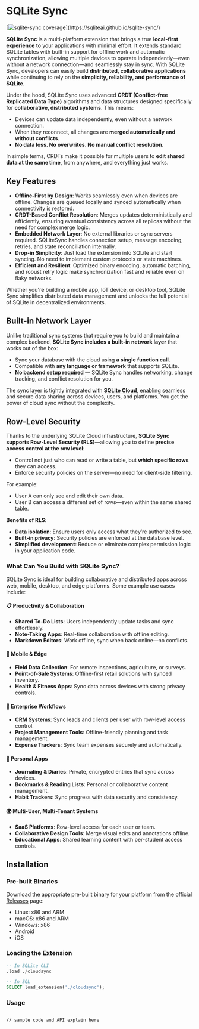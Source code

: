 # SQLite Sync

[![sqlite-sync coverage](https://img.shields.io/badge/dynamic/regex?url=https%3A%2F%2Fsqliteai.github.io%2Fsqlite-sync%2F&search=%3Ctd%20class%3D%22headerItem%22%3EFunctions%3A%3C%5C%2Ftd%3E%5Cs*%3Ctd%20class%3D%22headerCovTableEntryHi%22%3E(%5B%5Cd.%5D%2B)%26nbsp%3B%25%3C%5C%2Ftd%3E&replace=%241%25&label=coverage&labelColor=rgb(85%2C%2085%2C%2085)%3B&color=rgb(167%2C%20252%2C%20157)%3B&link=https%3A%2F%2Fsqliteai.github.io%2Fsqlite-sync%2F)](https://sqliteai.github.io/sqlite-sync/)

**SQLite Sync** is a multi-platform extension that brings a true **local-first experience** to your applications with minimal effort. It extends standard SQLite tables with built-in support for offline work and automatic synchronization, allowing multiple devices to operate independently—even without a network connection—and seamlessly stay in sync. With SQLite Sync, developers can easily build **distributed, collaborative applications** while continuing to rely on the **simplicity, reliability, and performance of SQLite**.

Under the hood, SQLite Sync uses advanced **CRDT (Conflict-free Replicated Data Type)** algorithms and data structures designed specifically for **collaborative, distributed systems**. This means:

- Devices can update data independently, even without a network connection.
- When they reconnect, all changes are **merged automatically and without conflicts**.
- **No data loss. No overwrites. No manual conflict resolution.**

In simple terms, CRDTs make it possible for multiple users to **edit shared data at the same time**, from anywhere, and everything just works.


## Key Features

- **Offline-First by Design**: Works seamlessly even when devices are offline. Changes are queued locally and synced automatically when connectivity is restored.
- **CRDT-Based Conflict Resolution**: Merges updates deterministically and efficiently, ensuring eventual consistency across all replicas without the need for complex merge logic.
- **Embedded Network Layer**: No external libraries or sync servers required. SQLiteSync handles connection setup, message encoding, retries, and state reconciliation internally.
- **Drop-in Simplicity**: Just load the extension into SQLite and start syncing. No need to implement custom protocols or state machines.
- **Efficient and Resilient**: Optimized binary encoding, automatic batching, and robust retry logic make synchronization fast and reliable even on flaky networks.

Whether you're building a mobile app, IoT device, or desktop tool, SQLite Sync simplifies distributed data management and unlocks the full potential of SQLite in decentralized environments.

## Built-in Network Layer

Unlike traditional sync systems that require you to build and maintain a complex backend, **SQLite Sync includes a built-in network layer** that works out of the box:

- Sync your database with the cloud using **a single function call**.
- Compatible with **any language or framework** that supports SQLite.
- **No backend setup required** — SQLite Sync handles networking, change tracking, and conflict resolution for you.

The sync layer is tightly integrated with [**SQLite Cloud**](https://sqlitecloud.io/), enabling seamless and secure data sharing across devices, users, and platforms. You get the power of cloud sync without the complexity.

## Row-Level Security

Thanks to the underlying SQLite Cloud infrastructure, **SQLite Sync supports Row-Level Security (RLS)**—allowing you to define **precise access control at the row level**:

- Control not just who can read or write a table, but **which specific rows** they can access.
- Enforce security policies on the server—no need for client-side filtering.

For example:

- User A can only see and edit their own data.
- User B can access a different set of rows—even within the same shared table.

**Benefits of RLS**:

- **Data isolation**: Ensure users only access what they’re authorized to see.
- **Built-in privacy**: Security policies are enforced at the database level.
- **Simplified development**: Reduce or eliminate complex permission logic in your application code.

### What Can You Build with SQLite Sync?

SQLite Sync is ideal for building collaborative and distributed apps across web, mobile, desktop, and edge platforms. Some example use cases include:

#### 📋 Productivity & Collaboration

- **Shared To-Do Lists**: Users independently update tasks and sync effortlessly.
- **Note-Taking Apps**: Real-time collaboration with offline editing.
- **Markdown Editors**: Work offline, sync when back online—no conflicts.

#### 📱 Mobile & Edge

- **Field Data Collection**: For remote inspections, agriculture, or surveys.
- **Point-of-Sale Systems**: Offline-first retail solutions with synced inventory.
- **Health & Fitness Apps**: Sync data across devices with strong privacy controls.

#### 🏢 Enterprise Workflows

- **CRM Systems**: Sync leads and clients per user with row-level access control.
- **Project Management Tools**: Offline-friendly planning and task management.
- **Expense Trackers**: Sync team expenses securely and automatically.

#### 🧠 Personal Apps

- **Journaling & Diaries**: Private, encrypted entries that sync across devices.
- **Bookmarks & Reading Lists**: Personal or collaborative content management.
- **Habit Trackers**: Sync progress with data security and consistency.

#### 🌍 Multi-User, Multi-Tenant Systems

- **SaaS Platforms**: Row-level access for each user or team.
- **Collaborative Design Tools**: Merge visual edits and annotations offline.
- **Educational Apps**: Shared learning content with per-student access controls.

## Installation

### Pre-built Binaries

Download the appropriate pre-built binary for your platform from the official [Releases](https://github.com/sqliteai/sqlite-sync/releases) page:

- Linux: x86 and ARM
- macOS: x86 and ARM
- Windows: x86
- Android
- iOS

### Loading the Extension

```sql
-- In SQLite CLI
.load ./cloudsync

-- In SQL
SELECT load_extension('./cloudsync');
```

### Usage

```

// sample code and API explain here

```
